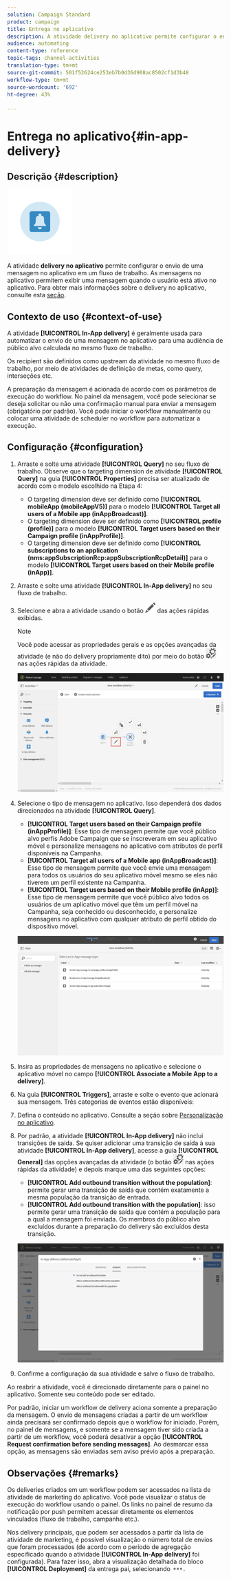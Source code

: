 ```yaml
---
solution: Campaign Standard
product: campaign
title: Entrega no aplicativo
description: A atividade delivery no aplicativo permite configurar o envio de uma mensagem no aplicativo em um fluxo de trabalho.
audience: automating
content-type: reference
topic-tags: channel-activities
translation-type: tm+mt
source-git-commit: 501f52624ce253eb7b0d36d908ac8502cf1d3b48
workflow-type: tm+mt
source-wordcount: '692'
ht-degree: 43%

---
```



# Entrega no aplicativo{#in-app-delivery}

## Descrição {#description}

![](assets/wkf_in_app_1.png)

A atividade **delivery no aplicativo** permite configurar o envio de uma mensagem no aplicativo em um fluxo de trabalho. As mensagens no aplicativo permitem exibir uma mensagem quando o usuário está ativo no aplicativo. Para obter mais informações sobre o delivery no aplicativo, consulte esta [seção](../../channels/using/about-in-app-messaging.md).

## Contexto de uso {#context-of-use}

A atividade **[!UICONTROL In-App delivery]** é geralmente usada para automatizar o envio de uma mensagem no aplicativo para uma audiência de público alvo calculada no mesmo fluxo de trabalho.

Os recipient são definidos como upstream da atividade no mesmo fluxo de trabalho, por meio de atividades de definição de metas, como query, interseções etc.

A preparação da mensagem é acionada de acordo com os parâmetros de execução do workflow. No painel da mensagem, você pode selecionar se deseja solicitar ou não uma confirmação manual para enviar a mensagem (obrigatório por padrão). Você pode iniciar o workflow manualmente ou colocar uma atividade de scheduler no workflow para automatizar a execução.

## Configuração {#configuration}

1. Arraste e solte uma atividade **[!UICONTROL Query]** no seu fluxo de trabalho. Observe que o targeting dimension de atividade **[!UICONTROL Query]** na guia **[!UICONTROL Properties]** precisa ser atualizado de acordo com o modelo escolhido na Etapa 4:

   * O targeting dimension deve ser definido como **[!UICONTROL mobileApp (mobileAppV5)]** para o modelo **[!UICONTROL Target all users of a Mobile app (inAppBroadcast)]**.
   * O targeting dimension deve ser definido como **[!UICONTROL profile (profile)]** para o modelo **[!UICONTROL Target users based on their Campaign profile (inAppProfile)]**.
   * O targeting dimension deve ser definido como **[!UICONTROL subscriptions to an application (nms:appSubscriptionRcp:appSubscriptionRcpDetail)]** para o modelo **[!UICONTROL Target users based on their Mobile profile (inApp)]**.

1. Arraste e solte uma atividade **[!UICONTROL In-App delivery]** no seu fluxo de trabalho.
1. Selecione e abra a atividade usando o botão ![](assets/edit_darkgrey-24px.png) das ações rápidas exibidas.

   >[!NOTE]
   >
   >Você pode acessar as propriedades gerais e as opções avançadas da atividade (e não do delivery propriamente dito) por meio do botão ![](assets/dlv_activity_params-24px.png) nas ações rápidas da atividade.

   ![](assets/wkf_in_app_3.png)

1. Selecione o tipo de mensagem no aplicativo. Isso dependerá dos dados direcionados na atividade **[!UICONTROL Query]**.

   * **[!UICONTROL Target users based on their Campaign profile (inAppProfile)]**: Esse tipo de mensagem permite que você público alvo perfis Adobe Campaign que se inscreveram em seu aplicativo móvel e personalize mensagens no aplicativo com atributos de perfil disponíveis na Campanha.
   * **[!UICONTROL Target all users of a Mobile app (inAppBroadcast)]**: Esse tipo de mensagem permite que você envie uma mensagem para todos os usuários do seu aplicativo móvel mesmo se eles não tiverem um perfil existente na Campanha.
   * **[!UICONTROL Target users based on their Mobile profile (inApp)]**: Esse tipo de mensagem permite que você público alvo todos os usuários de um aplicativo móvel que têm um perfil móvel na Campanha, seja conhecido ou desconhecido, e personalize mensagens no aplicativo com qualquer atributo de perfil obtido do dispositivo móvel.

   ![](assets/wkf_in_app_4.png)

1. Insira as propriedades de mensagens no aplicativo e selecione o aplicativo móvel no campo **[!UICONTROL Associate a Mobile App to a delivery]**.
1. Na guia **[!UICONTROL Triggers]**, arraste e solte o evento que acionará sua mensagem. Três categorias de eventos estão disponíveis:
1. Defina o conteúdo no aplicativo. Consulte a seção sobre [Personalização no aplicativo](../../channels/using/customizing-an-in-app-message.md).
1. Por padrão, a atividade **[!UICONTROL In-App delivery]** não inclui transições de saída. Se quiser adicionar uma transição de saída à sua atividade **[!UICONTROL In-App delivery]**, acesse a guia **[!UICONTROL General]** das opções avançadas da atividade (o botão ![](assets/dlv_activity_params-24px.png) nas ações rápidas da atividade) e depois marque uma das seguintes opções:

   * **[!UICONTROL Add outbound transition without the population]**: permite gerar uma transição de saída que contém exatamente a mesma população da transição de entrada.
   * **[!UICONTROL Add outbound transition with the population]**: isso permite gerar uma transição de saída que contém a população para a qual a mensagem foi enviada. Os membros do público alvo excluídos durante a preparação do delivery são excluídos desta transição.

   ![](assets/wkf_in_app_5.png)

1. Confirme a configuração da sua atividade e salve o fluxo de trabalho.

Ao reabrir a atividade, você é direcionado diretamente para o painel no aplicativo. Somente seu conteúdo pode ser editado.

Por padrão, iniciar um workflow de delivery aciona somente a preparação da mensagem. O envio de mensagens criadas a partir de um workflow ainda precisará ser confirmado depois que o workflow for iniciado. Porém, no painel de mensagens, e somente se a mensagem tiver sido criada a partir de um workflow, você poderá desativar a opção **[!UICONTROL Request confirmation before sending messages]**. Ao desmarcar essa opção, as mensagens são enviadas sem aviso prévio após a preparação.

## Observações {#remarks}

Os deliveries criados em um workflow podem ser acessados na lista de atividade de marketing do aplicativo. Você pode visualizar o status de execução do workflow usando o painel. Os links no painel de resumo da notificação por push permitem acessar diretamente os elementos vinculados (fluxo de trabalho, campanha etc.).

Nos delivery principais, que podem ser acessados a partir da lista de atividade de marketing, é possível visualização o número total de envios que foram processados (de acordo com o período de agregação especificado quando a atividade **[!UICONTROL In-App delivery]** foi configurada). Para fazer isso, abra a visualização detalhada do bloco **[!UICONTROL Deployment]** da entrega pai, selecionando ![](assets/wkf_dlv_detail_button.png).
